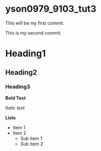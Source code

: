 # yson0979_9103_tut3

This will be my first commit.

This is my second commit.


# Heading1
## Heading2
### Heading3

**Bold Text**

*Italic text*

**Lists**

- Item 1
- Item 2
    - Sub item 1
    - Sub item 2
